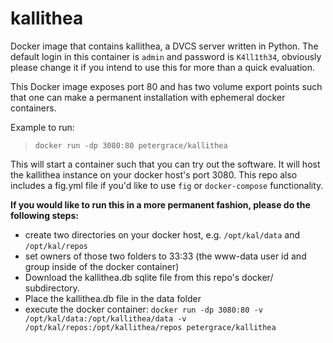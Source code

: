 # kallithea
Docker image that contains kallithea, a DVCS server written in Python.  The default login in this container is `admin` and password is `K4ll1th34`, obviously please change it if you intend to use this for more than a quick evaluation.

This Docker image exposes port 80 and has two volume export points such that one can make a permanent installation 
with ephemeral docker containers.

Example to run:
> `docker run -dp 3080:80 petergrace/kallithea`

This will start a container such that you can try out the software.  It will host the kallithea instance on your 
docker host's port 3080.  This repo also includes a fig.yml file if you'd like to use  `fig` or `docker-compose` functionality.



**If you would like to run this in a more permanent fashion, please do the following steps:**

- create two directories on your docker host, e.g. `/opt/kal/data` and `/opt/kal/repos`
- set owners of those two folders to 33:33 (the www-data user id and group inside of the docker container)
- Download the kallithea.db sqlite file from this repo's docker/ subdirectory.
- Place the kallithea.db file in the data folder
- execute the docker container: `docker run -dp 3080:80 -v /opt/kal/data:/opt/kallithea/data -v /opt/kal/repos:/opt/kallithea/repos petergrace/kallithea`
